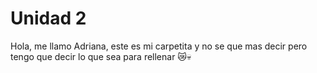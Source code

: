 # Unidad 2

Hola, me llamo Adriana, este es mi carpetita y no se que mas decir pero tengo que decir lo que sea para rellenar 😿💀
